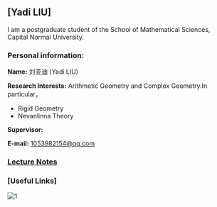 ## [Yadi LIU]
I am a postgraduate student of the School of Mathematical Sciences, Capital Normal University.

### Personal information:

**Name:** 刘亚迪 (Yadi LIU)

**Research Interests:** Arithmetic Geometry and Complex Geometry.In particular，
- Rigid Geometry
- Nevanlinna Theory


**Supervisor:** 

**E-mail:** 1053982154@qq.com

### [Lecture Notes](https://artinkevin.github.io/notes/)
### [Useful Links]

![1](https://dzackgarza.com/assets/images/covers/algebraic_geometry.png)

